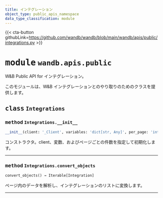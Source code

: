 ```yaml
---
title: インテグレーション
object_type: public_apis_namespace
data_type_classification: module
---
```


{{< cta-button githubLink=https://github.com/wandb/wandb/blob/main/wandb/apis/public/integrations.py >}}




# <kbd>module</kbd> `wandb.apis.public`
W&B Public API for インテグレーション。

このモジュールは、W&B インテグレーションとのやり取りのためのクラスを提供します。

## <kbd>class</kbd> `Integrations`




### <kbd>method</kbd> `Integrations.__init__`

```python
__init__(client: '_Client', variables: 'dict[str, Any]', per_page: 'int' = 50)
```
コンストラクタ。client、変数、およびページごとの件数を指定して初期化します。





---



### <kbd>method</kbd> `Integrations.convert_objects`

```python
convert_objects() → Iterable[Integration]
```

ページ内のデータを解析し、インテグレーションのリストに変換します。


---